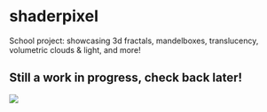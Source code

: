 # shaderpixel
School project: showcasing 3d fractals, mandelboxes, translucency, volumetric clouds &amp; light, and more!

## Still a work in progress, check back later!
![](https://steamuserimages-a.akamaihd.net/ugc/576778170939495596/80E8F9E9199A23E84FC639DA4A43BB001AFE7548/?imw=512&&ima=fit&impolicy=Letterbox&imcolor=%23000000&letterbox=false)
